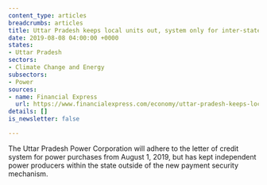 ```yaml
---
content_type: articles
breadcrumbs: articles
title: Uttar Pradesh keeps local units out, system only for inter-state buys
date: 2019-08-08 04:00:00 +0000
states:
- Uttar Pradesh
sectors:
- Climate Change and Energy
subsectors:
- Power
sources:
- name: Financial Express
  url: https://www.financialexpress.com/economy/uttar-pradesh-keeps-local-units-out-system-only-for-inter-state-buys/1662356/
details: []
is_newsletter: false

---
```

The Uttar Pradesh Power Corporation will adhere to the letter of credit system for power purchases from August 1, 2019, but has kept independent power producers within the state outside of the new payment security mechanism.
